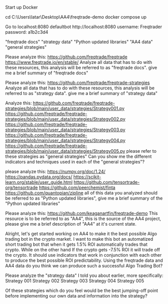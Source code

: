 Start up Docker

cd C:\Users\latar\Desktop\AA4\freqtrade-demo
docker compose up

Go to localhost:8080
  defaultbot
  http://localhost:8080
  username: Freqtrader
  password: a1b2c3d4


"freqtrade docs"
"strategy data"
"Python updated libraries"
"AA4 data"
"general strategies"

Please analyze this: 
https://github.com/freqtrade/freqtrade
https://www.freqtrade.io/en/stable/
Analyze all data that has to do with these resources, this analysis will be referred to as "freqtrade docs". give me a brief summary of "freqtrade docs"

Please analyze this: 
https://github.com/freqtrade/freqtrade-strategies
Analyze all data that has to do with these resources, this analysis will be referred to as "strategy data". give me a brief summary of "strategy data"

Analyze this: 
https://github.com/freqtrade/freqtrade-strategies/blob/main/user_data/strategies/Strategy001.py
https://github.com/freqtrade/freqtrade-strategies/blob/main/user_data/strategies/Strategy002.py
https://github.com/freqtrade/freqtrade-strategies/blob/main/user_data/strategies/Strategy003.py
https://github.com/freqtrade/freqtrade-strategies/blob/main/user_data/strategies/Strategy004.py
https://github.com/freqtrade/freqtrade-strategies/blob/main/user_data/strategies/Strategy005.py
please refer to these strategies as "general strategies" Can you show me the different indicators and techniques used in each of the "general strategies"?

please analyze this:
https://numpy.org/doc/1.24/
https://pandas.pydata.org/docs/
https://scikit-learn.org/stable/user_guide.html
https://github.com/tensortrade-org/tensortrade
https://github.com/peerchemist/finta
https://github.com/quantopian/zipline
all of this data you analyzed should be referred to as "Python updated libraries", give me a brief summary of the "Python updated libraries"

Please analyze this: 
https://github.com/keaganartfin/freqtrade-demo
This resource is to be referred to as "AA4", this is the source of the AA4 project, please give me a brief description of "AA4" at it's current state.

Alright, let's get started working on AA4 to make it the best possible Algo trading bot in the crypto market. I want to make this bot an automatized short trading bot that when it gets 1.5% ROI automatically trades that crypto. While on the other hand If the crypto gets -7.5% ROI it will trade off the crypto. It should use indicators that work in conjunction with each other to produce the best possible ROI predictability. Using the freqtrade data and AA4 data do you think we can produce such a successful Algo Trading Bot?

Please analyze the "strategy data" I told you about earlier, more specifically:
Strategy 001
Strategy 002
Strategy 003
Strategy 004
Strategy 005

Of these strategies which do you feel would be the best jumping-off point before implementing our own data and information into the strategy?